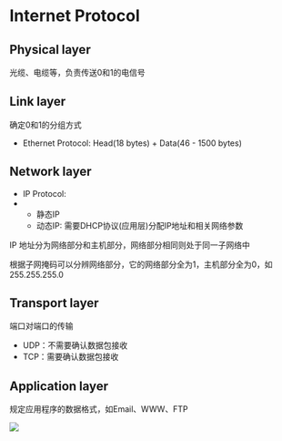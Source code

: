 # Internet Protocol

## Physical layer

光缆、电缆等，负责传送0和1的电信号

## Link layer

确定0和1的分组方式

* Ethernet Protocol: Head\(18 bytes\) + Data\(46 - 1500 bytes\)

## Network layer

* IP Protocol:
* * 静态IP
  * 动态IP: 需要DHCP协议\(应用层\)分配IP地址和相关网络参数

IP 地址分为网络部分和主机部分，网络部分相同则处于同一子网络中

根据子网掩码可以分辨网络部分，它的网络部分全为1，主机部分全为0，如255.255.255.0

## Transport layer

端口对端口的传输

* UDP：不需要确认数据包接收
* TCP：需要确认数据包接收

## Application layer

规定应用程序的数据格式，如Email、WWW、FTP

![](https://github.com/Raikyou/tutorial/tree/23b49471dc8b87fabbe4cb1d691f37e3cd390b8a/tech/.gitbook/assets/image.png)

